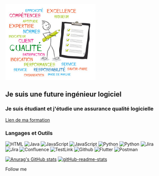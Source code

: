 ![Header](https://github.com/TatianaShamshurina/tatianashamshurina/blob/main/image/qualite.jpg)

## Je suis une future ingénieur logiciel

### Je suis étudiant et j'étudie une assurance qualité logicielle
[Lien de ma formation](https://www.bdeb.qc.ca/formation/specialiste-en-qualite-logicielle-college-de-bois-de-boulogne-a-montreal/)
### Langages et Outils

![HTML](https://img.shields.io/badge/-HTML-FF4A06?style=for-the-badge&logo=HTML&logoColor=E9D54D)
![Java](https://img.shields.io/badge/-Java-090909?style=for-the-badge&logo=Java&logoColor=E9D54D)
![JavaScript](https://img.shields.io/badge/-JavaScript-FF4A06?style=for-the-badge&logo=JavaScript&logoColor=E9D54D)
![JavaScript](https://img.shields.io/badge/-JavaScript-090909?style=for-the-badge&logo=JavaScript&logoColor=E9D54D)
![Python](https://img.shields.io/badge/-Python-FF4A06?style=for-the-badge&logo=Python&logoColor=E9D54D)
![Python](https://img.shields.io/badge/-Python-090909?style=for-the-badge&logo=Python&logoColor=E9D54D)
![Jira](https://img.shields.io/badge/-Jira-090909?style=for-the-badge&logo=Jira&logoColor=204BFF)
![Jira](https://img.shields.io/badge/-Jira-090909?style=for-the-badge&logo=Jira&logoColor=E9D54D)
![Confluence](https://img.shields.io/badge/-Confluence-090909?style=for-the-badge&logo=Confluence&logoColor=204BFF)
![TestLink](https://img.shields.io/badge/-TestLink-090909?style=for-the-badge&logo=TestLink&logoColor=E9D54D)
![Github](https://img.shields.io/badge/-Github-090909?style=for-the-badge&logo=Github&logoColor=E9D54D)
![Flutter](https://img.shields.io/badge/-UML-090909?style=for-the-badge&logo=Uml&logoColor=E9D54D)
![Postman](https://img.shields.io/badge/-Postman-FF4A06?style=for-the-badge&logo=Postman&logoColor=E9D54D)


[![Anurag's GitHub stats](https://github-readme-stats.vercel.app/api?username=tatianashamshurina&theme=highcontrast&show_icons=true)](https://github.com/tatianashamshurina/github-readme-stats)
[![gitHub-readme-stats](https://github-readme-stats.vercel.app/api?username=tatianashamshurina&theme=dark&show_icons=true)](https://github.com/tatianashamshurina/github-readme-stats)




Follow me
